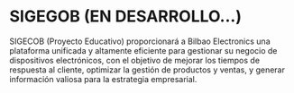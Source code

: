 # SIGEGOB (EN DESARROLLO...)
SIGECOB (Proyecto Educativo) proporcionará a Bilbao Electronics una plataforma unificada y altamente eficiente para gestionar su negocio de dispositivos electrónicos, con el objetivo de mejorar los tiempos de respuesta al cliente, optimizar la gestión de productos y ventas, y generar información valiosa para la estrategia empresarial. 
